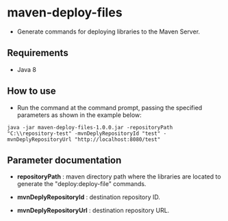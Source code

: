 # maven-deploy-files

- Generate commands for deploying libraries to the Maven Server.

## Requirements

- Java 8

## How to use

- Run the command at the command prompt, passing the specified parameters as shown in the example below:

`java -jar maven-deploy-files-1.0.0.jar -repositoryPath "C:\\repository-test" -mvnDeplyRepositoryId "test" -mvnDeplyRepositoryUrl "http://localhost:8080/test"`

## Parameter documentation

- **repositoryPath** : maven directory path where the libraries are located to generate the "deploy:deploy-file" commands.

- **mvnDeplyRepositoryId** : destination repository ID.

- **mvnDeplyRepositoryUrl** : destination repository URL.
